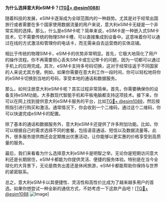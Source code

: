 **为什么选择意大利eSIM卡？[[TG💪+ @esim1088](https://t.me/s/esim1088)]**

随着科技的发展，eSIM卡逐渐成为全球范围内的一种趋势。尤其是对于经常出国旅行或者需要在多个国家使用数据流量的用户来说，意大利eSIM卡无疑是一个非常实用的选择。那么，什么是eSIM卡呢？简单来说，eSIM卡是一种嵌入式SIM卡技术，它不需要传统的物理SIM卡槽，可以直接集成到设备中。这意味着你可以通过在线的方式激活和管理你的电话卡，而无需亲自去运营商的实体店铺。

相比于传统的物理SIM卡，eSIM卡的优势非常明显。首先，它极大地简化了用户的操作流程。你不再需要担心丢失SIM卡或忘记带卡的问题，因为一切都可以通过手机上的应用完成。其次，eSIM卡支持多号码切换，这对于经常往返于不同国家的人来说尤其方便。例如，如果你需要在意大利工作一段时间，你可以轻松地将你的eSIM卡切换到当地的号码，享受本地的通话和数据服务。

那么，如何注册意大利eSIM卡呢？其实过程非常简单。首先，你需要确保你的设备支持eSIM功能。大多数现代智能手机和平板电脑都支持这项技术。接下来，你可以在网上找到提供意大利eSIM卡服务的平台，比如[TG💪+ @esim1088](https://t.me/s/esim1088)，然后按照指引进行购买和激活。通常情况下，你会收到一个二维码，通过这个二维码，你可以快速完成eSIM卡的配置。

除了基本的通话和数据服务外，意大利eSIM卡还提供了许多附加功能。比如，你可以根据自己的需求选择不同的套餐，包括语音通话、短信以及数据流量等。此外，很多服务提供商还会定期推出优惠活动，让你能够以更实惠的价格享受到高质量的服务。

最后，我们来看看为什么选择意大利eSIM卡是明智之举。无论你是短期访问意大利还是长期居住，eSIM卡都能为你提供灵活、便捷的服务体验。特别是在当今全球化的大背景下，无论是商务出差还是休闲旅游，eSIM卡都能帮助你保持与世界的紧密联系。

总之，意大利eSIM卡以其便捷性、灵活性和高性价比成为了越来越多用户的首选。如果你想尝试一种全新的通信方式，不妨考虑一下这款产品吧！[[TG💪+ @esim1088](https://t.me/s/esim1088) ![Image](https://i.postimg.cc/4NQfJmqS/Snipaste-2025-05-13-00-14-12.png)]